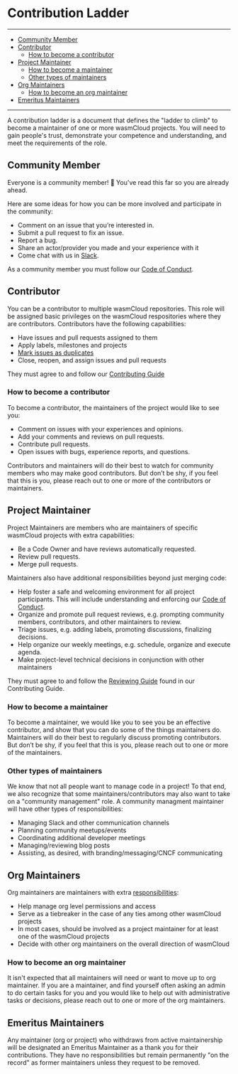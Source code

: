 # Contribution Ladder

---
  - [Community Member](#community-member)
  - [Contributor](#contributor)
    - [How to become a contributor](#how-to-become-a-contributor)
  - [Project Maintainer](#project-maintainer)
    - [How to become a maintainer](#how-to-become-a-maintainer)
    - [Other types of maintainers](#other-types-of-maintainers)
  - [Org Maintainers](#org-maintainers)
    - [How to become an org maintainer](#how-to-become-an-org-maintainer)
  - [Emeritus Maintainers](#emeritus-maintainers)
---

A contribution ladder is a document that defines the "ladder to climb" to become a maintainer of one
or more wasmCloud projects. You will need to gain people's trust, demonstrate your competence and
understanding, and meet the requirements of the role.

## Community Member

Everyone is a community member! :tada: You've read this far so you are already ahead.

Here are some ideas for how you can be more involved and participate in the community:

* Comment on an issue that you’re interested in.
* Submit a pull request to fix an issue.
* Report a bug.
* Share an actor/provider you made and your experience with it
* Come chat with us in [Slack](https://slack.wasmcloud.com/).

As a community member you must follow our [Code of Conduct](CODE_OF_CONDUCT.md).

## Contributor

You can be a contributor to multiple wasmCloud repositories. This role will be assigned basic
privileges on the wasmCloud respositories where they are contributors. Contributors have the
following capabilities:

* Have issues and pull requests assigned to them
* Apply labels, milestones and projects
* [Mark issues as
  duplicates](https://help.github.com/en/articles/about-duplicate-issues-and-pull-requests)
* Close, reopen, and assign issues and pull requests

They must agree to and follow our [Contributing Guide](CONTRIBUTING.md)

### How to become a contributor

To become a contributor, the maintainers of the project would like to see you:

* Comment on issues with your experiences and opinions.
* Add your comments and reviews on pull requests.
* Contribute pull requests.
* Open issues with bugs, experience reports, and questions.

Contributors and maintainers will do their best to watch for community members who may make good
contributors. But don’t be shy, if you feel that this is you, please reach out to one or more of the
contributors or maintainers.

## Project Maintainer

Project Maintainers are members who are maintainers of specific wasmCloud projects with extra
capabilities:

* Be a Code Owner and have reviews automatically requested.
* Review pull requests.
* Merge pull requests.

Maintainers also have additional responsibilities beyond just merging code:

* Help foster a safe and welcoming environment for all project participants. This will include
  understanding and enforcing our [Code of Conduct](CODE_OF_CONDUCT.md).
* Organize and promote pull request reviews, e.g. prompting community members, contributors, and
  other maintainers to review.
* Triage issues, e.g. adding labels, promoting discussions, finalizing decisions.
* Help organize our weekly meetings, e.g. schedule, organize and execute agenda.
* Make project-level technical decisions in conjunction with other maintainers

They must agree to and follow the [Reviewing Guide](CONTRIBUTING.md#reviewing) found in our
Contributing Guide.

### How to become a maintainer

To become a maintainer, we would like you to see you be an effective contributor, and show that you
can do some of the things maintainers do. Maintainers will do their best to regularly discuss
promoting contributors. But don’t be shy, if you feel that this is you, please reach out to one or
more of the maintainers.

### Other types of maintainers

We know that not all people want to manage code in a project! To that end, we also recognize that
some maintainers/contributors may also want to take on a "community management" role. A community
managment maintainer will have other types of responsibilities:

* Managing Slack and other communication channels
* Planning community meetups/events
* Coordinating additional developer meetings
* Managing/reviewing blog posts
* Assisting, as desired, with branding/messaging/CNCF communicating

## Org Maintainers

Org maintainers are maintainers with extra [responsibilities](https://youtu.be/b23wrRfy7SM):

* Help manage org level permissions and access
* Serve as a tiebreaker in the case of any ties among other wasmCloud projects
* In most cases, should be involved as a project maintainer for at least one of the wasmCloud
  projects
* Decide with other org maintainers on the overall direction of wasmCloud 

### How to become an org maintainer

It isn't expected that all maintainers will need or want to move up to org maintainer. If you are a
maintainer, and find yourself often asking an admin to do certain tasks for you and you would like
to help out with administrative tasks or decisions, please reach out to one or more of the org
maintainers.

## Emeritus Maintainers

Any maintainer (org or project) who withdraws from active maintainership will be designated an
Emeritus Maintainer as a thank you for their contributions. They have no responsibilities but remain
permanently "on the record" as former maintainers unless they request to be removed.
